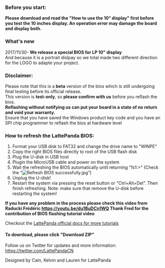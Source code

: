 ### Before you start:
**Please download and read the "How to use the 10“ display" first before you test the 10 inches display. An operation error may damage the board and display both.**

### What's new
2017/11/30-
**We release a special BIOS for LP 10" display**   
And because it is a portrait dislpay so we total made two different direction for the LOGO to  adapte your project.

### Disclaimer:   

Please note that this is a **beta** version of the bios which is still undergoing final testing before its official release.  
This version is **test-only**, so **please confirm with us** before you reflash the bios.  
**Reflashing without notifying us can put your board in a state of no return and void your warranty.**  
Ensure that you have saved the Windows product key code and you have an SPI chip programmer to reflash the bios at hardware level

### How to refresh the LattePanda BIOS:

1. Format your USB disk to FAT32 and change the drive name to "WINPE"
2. Copy the right BIOS files directly to root of the USB flash disk
3. Plug the U-disk in USB host
4. Plugin the MicroUSB cable and power on the system
5. Wait the refreshing the BIOS automatically until returning "fs1:\>" (Check the “![Refresh BIOS successfully.jpg](http://www.lattepanda.com/wp-content/uploads/2016/04/Refresh-BIOS-successfully.jpg)”)
6. Unplug the U-disk!
7. Restart the system via pressing the reset button or "Ctrl+Alt+Del". Then finish refreshing.
  Note: make sure that remove the U-disk before restarting the system!

**If you have any problem in the process please check this video from Raducki Frédéric 
https://youtu.be/du1BuDCn1WQ
Thank Fred for the contribution of BIOS flashing tutorial video**

Checkout the [LattePanda official docs for more tutorials](http://www.lattepanda.com/docs) 

#### To download, please click "Download ZIP"

Follow us on Twitter for updates and more information: https://twitter.com/LattePandaCN

Designed by Cain, Kelvin and Lauren for LattePanda
